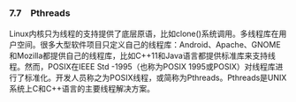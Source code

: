 ### 7.7　Pthreads

Linux内核只为线程的支持提供了底层原语，比如clone()系统调用。多线程库在用户空间。很多大型软件项目只定义自己的线程库：Android、Apache、GNOME和Mozilla都提供自己的线程库，比如C++11和Java语言都提供标准库来支持线程。然而，POSIX在IEEE Std -1995（也称为POSIX 1995或POSIX）对线程库进行了标准化。开发人员称之为POSIX线程，或简称为Pthreads。Pthreads是UNIX系统上C和C++语言的主要线程解决方案。

